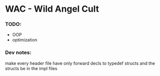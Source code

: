 WAC - Wild Angel Cult
======================

### TODO:
- OOP
- optimization

### Dev notes:
make every header file have only forward decls to typedef structs and the structs be in the impl files
